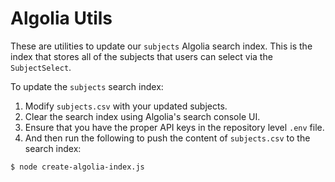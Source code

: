 # Algolia Utils

These are utilities to update our `subjects` Algolia search index. This is the
index that stores all of the subjects that users can select via the
`SubjectSelect`.

To update the `subjects` search index:

1. Modify `subjects.csv` with your updated subjects.
2. Clear the search index using Algolia's search console UI.
3. Ensure that you have the proper API keys in the repository level `.env` file.
4. And then run the following to push the content of `subjects.csv` to the
   search index:

```
$ node create-algolia-index.js
```
